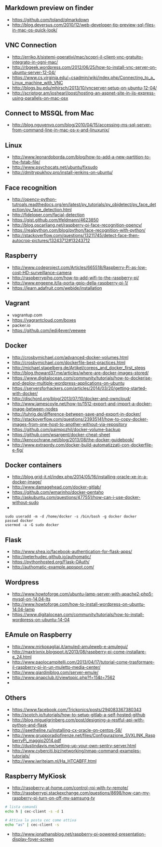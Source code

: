 Markdown preview on finder
---
* https://github.com/toland/qlmarkdown
* http://blog.deversus.com/2010/12/web-developer-tip-preview-sql-files-in-mac-os-quick-look/


VNC Connection
---
* http://erriko.it/sistemi-operativi/mac/scopri-il-client-vnc-gratuito-integrato-in-ogni-mac/
* http://rbgeek.wordpress.com/2012/06/25/how-to-install-vnc-server-on-ubuntu-server-12-04/
* https://www.cs.virginia.edu/~csadmin/wiki/index.php/Connecting_to_a_Linux_machine_with_VNC
* http://blogs.bu.edu/mhirsch/2013/10/vncserver-setup-on-ubuntu-12-04/
* http://scriptogr.am/joshearl/post/hosting-an-aspnet-site-in-iis-express-using-parallels-on-mac-osx

Connect to MSSQL from Mac
---
* http://blog.nguyenvq.com/blog/2010/04/15/accessing-ms-sql-server-from-command-line-in-mac-os-x-and-linuxunix/

Linux
---
* http://www.leonardoborda.com/blog/how-to-add-a-new-partition-to-the-fstab-file/
* http://www.psychocats.net/ubuntu/fixsudo
* http://dmitrypukhov.pro/install-jenkins-on-ubuntu/

Face recognition
---
* http://opencv-python-tutroals.readthedocs.org/en/latest/py_tutorials/py_objdetect/py_face_detection/py_face_detection.html
* http://fideloper.com/facial-detection
* https://gist.github.com/tfeldmann/4623850
* http://blog.oscarliang.net/raspberry-pi-face-recognition-opencv/
* https://realpython.com/blog/python/face-recognition-with-python/
* http://stackoverflow.com/questions/13211745/detect-face-then-autocrop-pictures/13243712#13243712


Raspberry
---
* http://www.codeproject.com/Articles/665518/Raspberry-Pi-as-low-cost-HD-surveillance-camera
* http://raspberrypihq.com/how-to-add-wifi-to-the-raspberry-pi/
* http://www.engeene.it/la-porta-gpio-della-raspberry-pi-1/
* https://learn.adafruit.com/webide/installation

Vagrant
---
* vagrantup.com
* https://vagrantcloud.com/boxes
* packer.io
* https://github.com/jedi4ever/veewee

Docker
---
* http://crosbymichael.com/advanced-docker-volumes.html
* http://crosbymichael.com/dockerfile-best-practices.html
* http://michael.stapelberg.de/Artikel/coreos_and_docker_first_steps
* http://blog.thoward37.me/articles/where-are-docker-images-stored/
* https://www.digitalocean.com/community/tutorials/how-to-dockerise-and-deploy-multiple-wordpress-applications-on-ubuntu
* https://serversforhackers.com/articles/2014/03/20/getting-started-with-docker/
* http://dischord.org/blog/2013/07/10/docker-and-owncloud/
* http://www.jamescoyle.net/how-to/1512-export-and-import-a-docker-image-between-nodes
* http://tuhrig.de/difference-between-save-and-export-in-docker/
* http://stackoverflow.com/questions/23935141/how-to-copy-docker-images-from-one-host-to-another-without-via-repository
* https://github.com/paimpozhil/docker-volume-backup
* https://github.com/wsargent/docker-cheat-sheet
* http://kencochrane.net/blog/2013/08/the-docker-guidebook/
* http://www.extraordy.com/docker-build-automatizzati-con-dockerfile-e-fig/

Docker containers
---
* http://blog.grid-it.nl/index.php/2014/05/16/installing-oracle-xe-in-a-docker-image/
* http://www.damagehead.com/docker-gitlab/
* https://github.com/wmarinho/docker-pentaho
* http://askubuntu.com/questions/477551/how-can-i-use-docker-without-sudo
* 
```
sudo useradd -m -d /home/docker -s /bin/bash -g docker docker
passwd docker
usermod -a -G sudo docker
```

Flask
---
* http://www.shea.io/facebook-authentication-for-flask-apps/
* http://peterhudec.github.io/authomatic/
* https://pythonhosted.org/Flask-OAuth/
* http://authomatic-example.appspot.com/

Wordpress
---
* http://www.howtoforge.com/ubuntu-lamp-server-with-apache2-php5-mysql-on-14.04-lts
* http://www.howtoforge.com/how-to-install-wordpress-on-ubuntu-14.04-lamp
* https://www.digitalocean.com/community/tutorials/how-to-install-wordpress-on-ubuntu-14-04

EAmule on Raspberry
---
* http://www.mirkopagliai.it/amuled-amuleweb-e-amulegui/
* http://maxtrixnix.blogspot.it/2013/08/raspberry-pi-come-installare-e_24.html
* http://www.paolocampitelli.com/2013/04/17/tutorial-come-trasformare-il-raspberry-pi-in-un-muletto-media-center/
* http://www.giardiniblog.com/server-emule/
* http://www.qnapclub.it/viewtopic.php?f=15&t=7562
* 
Others
---
* https://www.facebook.com/Trickonics/posts/294083367380343
* http://scotch.io/tutorials/how-to-setup-gitlab-a-self-hosted-github
* http://blog.miguelgrinberg.com/post/designing-a-restful-api-with-python-and-flask
* http://iseetheline.ru/installing-cx-oracle-on-centos-58/
* http://www.grupporadiofirenze.net/files/Configurazione_SVXLINK_RaspberryPi_maggio2014.pdf
* http://dustindavis.me/setting-up-your-own-sentry-server.html
* http://www.cyberciti.biz/networking/nmap-command-examples-tutorials/
* http://www.iwriteiam.nl/Ha_HTCABFF.html

Raspberry MyKiosk
---
* http://raspberry-at-home.com/control-rpi-with-tv-remote/
* http://raspberrypi.stackexchange.com/questions/8698/how-can-my-raspberry-pi-turn-on-off-my-samsung-tv

```bash
# lista comandi
echo h | cec-client -s -d 1

# Attiva la posta cec come attiva
echo "as" | cec-client -s
````

* http://www.jonathansblog.net/raspberry-pi-powered-presentation-display-foyer-screen
